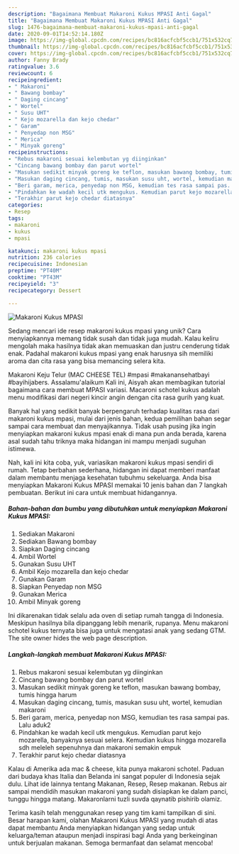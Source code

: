 ```yaml
---
description: "Bagaimana Membuat Makaroni Kukus MPASI Anti Gagal"
title: "Bagaimana Membuat Makaroni Kukus MPASI Anti Gagal"
slug: 1476-bagaimana-membuat-makaroni-kukus-mpasi-anti-gagal
date: 2020-09-01T14:52:14.180Z
image: https://img-global.cpcdn.com/recipes/bc816acfcbf5ccb1/751x532cq70/makaroni-kukus-mpasi-foto-resep-utama.jpg
thumbnail: https://img-global.cpcdn.com/recipes/bc816acfcbf5ccb1/751x532cq70/makaroni-kukus-mpasi-foto-resep-utama.jpg
cover: https://img-global.cpcdn.com/recipes/bc816acfcbf5ccb1/751x532cq70/makaroni-kukus-mpasi-foto-resep-utama.jpg
author: Fanny Brady
ratingvalue: 3.6
reviewcount: 6
recipeingredient:
- " Makaroni"
- " Bawang bombay"
- " Daging cincang"
- " Wortel"
- " Susu UHT"
- " Kejo mozarella dan kejo chedar"
- " Garam"
- " Penyedap non MSG"
- " Merica"
- " Minyak goreng"
recipeinstructions:
- "Rebus makaroni sesuai kelembutan yg diinginkan"
- "Cincang bawang bombay dan parut wortel"
- "Masukan sedikit minyak goreng ke teflon, masukan bawang bombay, tumis hingga harum"
- "Masukan daging cincang, tumis, masukan susu uht, wortel, kemudian makaroni"
- "Beri garam, merica, penyedap non MSG, kemudian tes rasa sampai pas. Lalu aduk2"
- "Pindahkan ke wadah kecil utk mengukus. Kemudian parut kejo mozarella, banyaknya sesuai selera. Kemudian kukus hingga mozarella sdh meleleh sepenuhnya dan makaroni semakin empuk"
- "Terakhir parut kejo chedar diatasnya"
categories:
- Resep
tags:
- makaroni
- kukus
- mpasi

katakunci: makaroni kukus mpasi 
nutrition: 236 calories
recipecuisine: Indonesian
preptime: "PT40M"
cooktime: "PT43M"
recipeyield: "3"
recipecategory: Dessert

---
```



![Makaroni Kukus MPASI](https://img-global.cpcdn.com/recipes/bc816acfcbf5ccb1/751x532cq70/makaroni-kukus-mpasi-foto-resep-utama.jpg)

Sedang mencari ide resep makaroni kukus mpasi yang unik? Cara menyiapkannya memang tidak susah dan tidak juga mudah. Kalau keliru mengolah maka hasilnya tidak akan memuaskan dan justru cenderung tidak enak. Padahal makaroni kukus mpasi yang enak harusnya sih memiliki aroma dan cita rasa yang bisa memancing selera kita.

Makaroni Keju Telur (MAC CHEESE TEL) #mpasi #makanansehatbayi #bayihijabers. Assalamu&#39;alaikum Kali ini, Aisyah akan membagikan tutorial bagaimana cara membuat MPASI variasi. Macaroni schotel kukus adalah menu modifikasi dari negeri kincir angin dengan cita rasa gurih yang kuat.

Banyak hal yang sedikit banyak berpengaruh terhadap kualitas rasa dari makaroni kukus mpasi, mulai dari jenis bahan, kedua pemilihan bahan segar sampai cara membuat dan menyajikannya. Tidak usah pusing jika ingin menyiapkan makaroni kukus mpasi enak di mana pun anda berada, karena asal sudah tahu triknya maka hidangan ini mampu menjadi suguhan istimewa.


Nah, kali ini kita coba, yuk, variasikan makaroni kukus mpasi sendiri di rumah. Tetap berbahan sederhana, hidangan ini dapat memberi manfaat dalam membantu menjaga kesehatan tubuhmu sekeluarga. Anda bisa menyiapkan Makaroni Kukus MPASI memakai 10 jenis bahan dan 7 langkah pembuatan. Berikut ini cara untuk membuat hidangannya.

<!--inarticleads1-->

##### Bahan-bahan dan bumbu yang dibutuhkan untuk menyiapkan Makaroni Kukus MPASI:

1. Sediakan  Makaroni
1. Sediakan  Bawang bombay
1. Siapkan  Daging cincang
1. Ambil  Wortel
1. Gunakan  Susu UHT
1. Ambil  Kejo mozarella dan kejo chedar
1. Gunakan  Garam
1. Siapkan  Penyedap non MSG
1. Gunakan  Merica
1. Ambil  Minyak goreng


Ini dikarenakan tidak selalu ada oven di setiap rumah tangga di Indonesia. Meskipun hasilnya bila dipanggang lebih menarik, rupanya. Menu makaroni schotel kukus ternyata bisa juga untuk mengatasi anak yang sedang GTM. The site owner hides the web page description. 

<!--inarticleads2-->

##### Langkah-langkah membuat Makaroni Kukus MPASI:

1. Rebus makaroni sesuai kelembutan yg diinginkan
1. Cincang bawang bombay dan parut wortel
1. Masukan sedikit minyak goreng ke teflon, masukan bawang bombay, tumis hingga harum
1. Masukan daging cincang, tumis, masukan susu uht, wortel, kemudian makaroni
1. Beri garam, merica, penyedap non MSG, kemudian tes rasa sampai pas. Lalu aduk2
1. Pindahkan ke wadah kecil utk mengukus. Kemudian parut kejo mozarella, banyaknya sesuai selera. Kemudian kukus hingga mozarella sdh meleleh sepenuhnya dan makaroni semakin empuk
1. Terakhir parut kejo chedar diatasnya


Kalau di Amerika ada mac &amp; cheese, kita punya makaroni schotel. Paduan dari budaya khas Italia dan Belanda ini sangat populer di Indonesia sejak dulu. Lihat ide lainnya tentang Makanan, Resep, Resep makanan. Rebus air sampai mendidih masukan makaroni yang sudah disiapkan ke dalam panci, tunggu hingga matang. Makaronlarni tuzli suvda qaynatib pishirib olamiz. 

Terima kasih telah menggunakan resep yang tim kami tampilkan di sini. Besar harapan kami, olahan Makaroni Kukus MPASI yang mudah di atas dapat membantu Anda menyiapkan hidangan yang sedap untuk keluarga/teman ataupun menjadi inspirasi bagi Anda yang berkeinginan untuk berjualan makanan. Semoga bermanfaat dan selamat mencoba!
